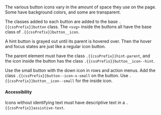 The various button icons vary in the amount of space they use on the page. Some have background colors, and some are transparent.

The classes added to each button are added to the base `.{{cssPrefix}}button` class. The `<svg>` inside the buttons all have the base class of `.{{cssPrefix}}button__icon`.

A hint button is grayed out until its parent is hovered over. Then the hover and focus states are just like a regular icon button.

The parent element must have the class `.{{cssPrefix}}hint-parent`, and the icon inside the button has the class `.{{cssPrefix}}button__icon--hint`.

Use the small button with the down icon in rows and action menus. Add the class `.{{cssPrefix}}button--icon-x-small` on the button. Use `.{{cssPrefix}}button__icon--small` for the inside icon.


<h4 class="site-text-heading--label">Accessibility</h4>

Icons without identifying text must have descriptive text in a <code>.{{cssPrefix}}assistive-text</code>.
